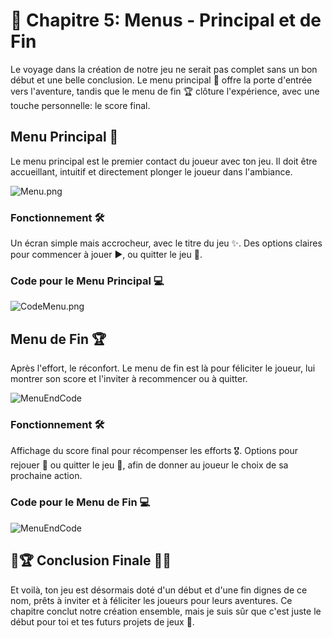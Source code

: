 # 🏁 Chapitre 5: Menus - Principal et de Fin
Le voyage dans la création de notre jeu ne serait pas complet sans un bon début et une belle conclusion. Le menu principal 🌟 offre la porte d'entrée vers l'aventure, tandis que le menu de fin 🏆 clôture l'expérience, avec une touche personnelle: le score final.

## Menu Principal 👾
Le menu principal est le premier contact du joueur avec ton jeu. Il doit être accueillant, intuitif et directement plonger le joueur dans l'ambiance.

![Menu.png](Images/Menu.png)

### Fonctionnement 🛠️
Un écran simple mais accrocheur, avec le titre du jeu ✨.
Des options claires pour commencer à jouer ▶️, ou quitter le jeu 🚪.

### Code pour le Menu Principal 💻

![CodeMenu.png](Images/CodeMenu.png)

## Menu de Fin 🏆
Après l'effort, le réconfort. Le menu de fin est là pour féliciter le joueur, lui montrer son score et l'inviter à recommencer ou à quitter.

![MenuEndCode](Images/EndMenu.png)

### Fonctionnement 🛠️
Affichage du score final pour récompenser les efforts 🎖️.
Options pour rejouer 🔄 ou quitter le jeu 🚪, afin de donner au joueur le choix de sa prochaine action.

### Code pour le Menu de Fin 💻

![MenuEndCode](Images/MenuEndCode.png)

## 🚀🏆 Conclusion Finale 🌌✨
Et voilà, ton jeu est désormais doté d'un début et d'une fin dignes de ce nom, prêts à inviter et à féliciter les joueurs pour leurs aventures. Ce chapitre conclut notre création ensemble, mais je suis sûr que c'est juste le début pour toi et tes futurs projets de jeux 🌠.
